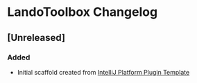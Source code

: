 <!-- Keep a Changelog guide -> https://keepachangelog.com -->

# LandoToolbox Changelog

## [Unreleased]
### Added
- Initial scaffold created from [IntelliJ Platform Plugin Template](https://github.com/JetBrains/intellij-platform-plugin-template)

